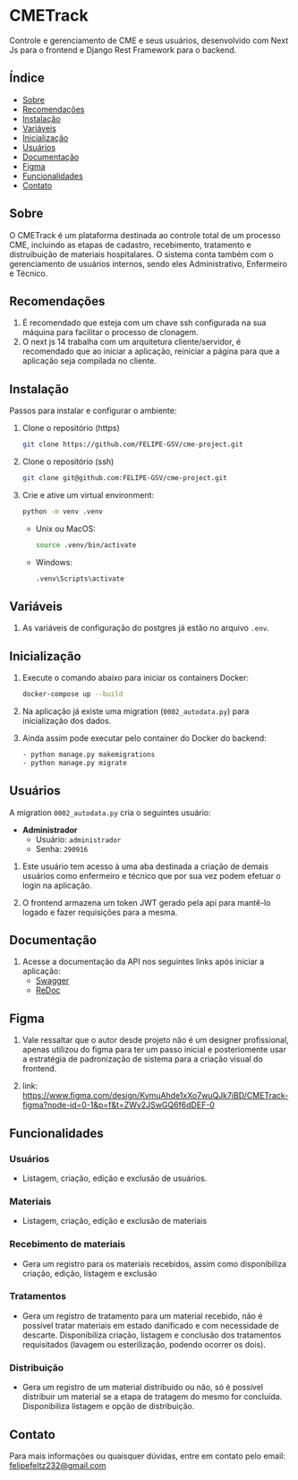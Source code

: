 # CMETrack

Controle e gerenciamento de CME e seus usuários, desenvolvido com Next Js para o frontend e Django Rest Framework para o backend.

## Índice

- [Sobre](#sobre)
- [Recomendações](#recomendações)
- [Instalação](#instalação)
- [Variáveis](#variáveis)
- [Inicialização](#inicialização)
- [Usuários](#usuários)
- [Documentação](#documentação)
- [Figma](#figma)
- [Funcionalidades](#funcionalidades)
- [Contato](#contato)

## Sobre

O CMETrack é um plataforma destinada ao controle total de um processo CME, incluindo
as etapas de cadastro, recebimento, tratamento e distruibuição de materiais hospitalares. O
sistema conta também com o gerenciamento de usuários internos, sendo eles Administrativo, Enfermeiro e Técnico.

## Recomendações

1. É recomendado que esteja com um chave ssh configurada na sua máquina para facilitar o processo de clonagem.
2. O next js 14 trabalha com um arquitetura cliente/servidor, é recomendado que ao iniciar a aplicação,
 reiniciar a página para que a aplicação seja compilada no cliente.

## Instalação

Passos para instalar e configurar o ambiente:

1. Clone o repositório (https)
   ```bash
   git clone https://github.com/FELIPE-GSV/cme-project.git

2. Clone o repositório (ssh)
   ```bash
   git clone git@github.com:FELIPE-GSV/cme-project.git

3. Crie e ative um virtual environment:
    ```bash
    python -m venv .venv
    ```
    - Unix ou MacOS:
        ```bash
        source .venv/bin/activate
        ```
    - Windows:
        ```bash
        .venv\Scripts\activate


## Variáveis

1. As variáveis de configuração do postgres já estão no arquivo `.env`.

## Inicialização

1. Execute o comando abaixo para iniciar os containers Docker:
    ```bash
    docker-compose up --build

2. Na aplicação já existe uma migration (`0002_autodata.py`) para inicialização dos dados.

3. Ainda assim pode executar pelo container do Docker do backend:
    ```bash
    - python manage.py makemigrations
    - python manage.py migrate


## Usuários

A migration `0002_autodata.py` cria o seguintes usuário:

- **Administrador**
  - Usuário: `administrador`
  - Senha: `290916`

1. Este usuário tem acesso à uma aba destinada a criação de demais usuários como enfermeiro 
e técnico que por sua vez podem efetuar o login na aplicação.

2. O frontend armazena um token JWT gerado pela api para mantê-lo logado e fazer requisições
para a mesma.


## Documentação

1. Acesse a documentação da API nos seguintes links após iniciar a aplicação:
    - [Swagger](http://localhost:8000/swagger/)
    - [ReDoc](http://localhost:8000/redoc/)


## Figma

1. Vale ressaltar que o autor desde projeto não é um designer profissional, apenas utilizou do 
figma para ter um passo inicial e posteriomente usar a estratégia de padronização de sistema
para a criação visual do frontend.

2. link: https://www.figma.com/design/KvmuAhde1xXo7wuQJk7iBD/CMETrack-figma?node-id=0-1&p=f&t=ZWv2JSwGQ6f6dDEF-0

## Funcionalidades

### Usuários
- Listagem, criação, edição e exclusão de usuários.

### Materiais
- Listagem, criação, edição e exclusão de materiais

### Recebimento de materiais
- Gera um registro para os materiais recebidos, assim como disponibiliza
criação, edição, listagem e exclusão

### Tratamentos

- Gera um registro de tratamento para um material recebido, não é possível tratar materiais 
em estado danificado e com necessidade de descarte. Disponibiliza criação, listagem e conclusão 
dos tratamentos requisitados (lavagem ou esterilização, podendo ocorrer os dois).

### Distribuição

- Gera um registro de um material distribuido ou não, só é possível distribuir um material se
a etapa de tratagem do mesmo for concluída. Disponibiliza listagem e opção de distribuição.

## Contato

Para mais informações ou quaisquer dúvidas, entre em contato pelo email: felipefeltz232@gmail.com





   
